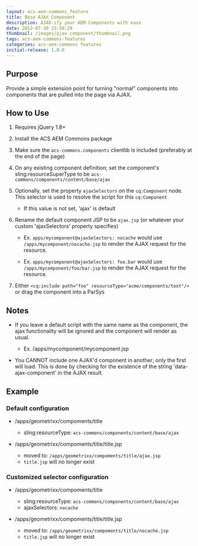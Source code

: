 ```yaml
---
layout: acs-aem-commons_feature
title: Base AJAX Component
description: AJAX-ify your AEM Components with ease
date: 2013-07-30 23:39:29
thumbnail: /images/ajax-component/thumbnail.png
tags: acs-aem-commons-features
categories: acs-aem-commons features
initial-release: 1.0.0
---
```


## Purpose

Provide a simple extension point for turning "normal" components into components that are pulled into the page via AJAX.

## How to Use

1. Requires jQuery 1.8+
2. Install the ACS AEM Commons package
3. Make sure the `acs-commons.components` clientlib is included (preferably at the end of the page)
4. On any existing component definition; set the component's sling:resourceSuperType to be `acs-commons/components/content/base/ajax`
5. Optionally, set the property `ajaxSelectors` on the `cq:Component` node. This selector is used to resolve the script for this `cq:Component`

    * If this value is not set, 'ajax' is default

6. Rename the default component JSP to be `ajax.jsp` (or whatever your custom 'ajaxSelectors' property specifies)

    * Ex. `apps/mycomponent@ajaxSelectors: nocache` would use `/apps/mycomponent/nocache.jsp` to render the AJAX request for the resource.

    * Ex. `apps/mycomponent@ajaxSelectors: foo.bar` would use `/apps/mycomponent/foo/bar.jsp` to render the AJAX request for the resource.

7. Either `<cq:include path="foo" resourceType="acme/components/text"/>` or drag the component into a ParSys


## Notes

* If you leave a default script with the same name as the component, the ajax functionality will be ignored and the component will render as usual.

  * Ex. /apps/mycomponent/mycomponent.jsp

* You CANNOT include one AJAX'd component in another; only the first will load. This is done by checking for the existence of the string 'data-ajax-component' in the AJAX result.


## Example

### Default configuration

* /apps/geometrixx/compoments/title

  * sling:resourceType: `acs-commons/components/content/base/ajax`

* /apps/geometrixx/compoments/title/title.jsp

  * moved to: `/apps/geometrixx/compoments/title/ajax.jsp`
  * `title.jsp` will no longer exist

### Customized selector configuration

* /apps/geometrixx/compoments/title

  * sling:resourceType: `acs-commons/components/content/base/ajax`
  * ajaxSelectors: `nocache`

* /apps/geometrixx/compoments/title/title.jsp

  * moved to: `/apps/geometrixx/compoments/title/nocache.jsp`
  * `title.jsp` will no longer exist

